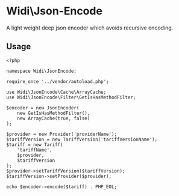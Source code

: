 # Widi\Json-Encode
A light weight deep json encoder which avoids recursive encoding.

## Usage
	<?php
	
	namespace Widi\JsonEncode;
	
	require_once '../vendor/autoload.php';
	
	use Widi\JsonEncode\Cache\ArrayCache;
	use Widi\JsonEncode\Filter\GetIsHasMethodFilter;
	
	$encoder = new JsonEncoder(
		new GetIsHasMethodFilter(),
		new ArrayCache(true, false)
	);
	
	$provider = new Provider('providerName');
	$tariffVersion = new TariffVersion('tariffVersionName');
	$tariff = new Tariff(
		'tariffName',
		$provider,
		$tariffVersion
	);
	$provider->setTariffVersion($tariffVersion);
	$tariffVersion->setProvider($provider);
	
	echo $encoder->encode($tariff) . PHP_EOL;